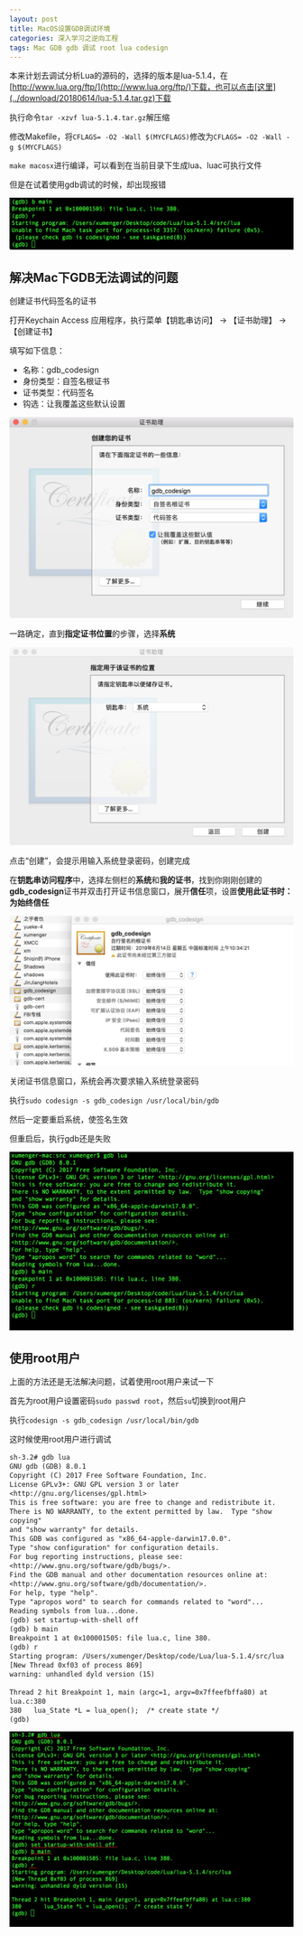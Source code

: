 ```yaml
---
layout: post
title: MacOS设置GDB调试环境
categories: 深入学习之逆向工程
tags: Mac GDB gdb 调试 root lua codesign
---
```


本来计划去调试分析Lua的源码的，选择的版本是lua-5.1.4，在[http://www.lua.org/ftp/](http://www.lua.org/ftp/)下载，也可以点击[这里](../download/20180614/lua-5.1.4.tar.gz)下载

执行命令`tar -xzvf lua-5.1.4.tar.gz`解压缩

修改Makefile，将`CFLAGS= -O2 -Wall $(MYCFLAGS)`修改为`CFLAGS= -O2 -Wall -g $(MYCFLAGS)`

`make macosx`进行编译，可以看到在当前目录下生成lua、luac可执行文件

但是在试着使用gdb调试的时候，却出现报错

![](../media/image/2018-06-14/01.png)

## 解决Mac下GDB无法调试的问题

创建证书代码签名的证书

打开Keychain Access 应用程序，执行菜单【钥匙串访问】 -> 【证书助理】 -> 【创建证书】

填写如下信息：

* 名称：gdb_codesign
* 身份类型：自签名根证书
* 证书类型：代码签名
* 钩选：让我覆盖这些默认设置

![](../media/image/2018-06-14/02.png)

一路确定，直到**指定证书位置**的步骤，选择**系统**

![](../media/image/2018-06-14/03.png)

点击“创建”，会提示用输入系统登录密码，创建完成

在**钥匙串访问程序**中，选择左侧栏的**系统**和**我的证书**，找到你刚刚创建的**gdb_codesign**证书并双击打开证书信息窗口，展开**信任**项，设置**使用此证书时：**为**始终信任**

![](../media/image/2018-06-14/04.png)

关闭证书信息窗口，系统会再次要求输入系统登录密码

执行`sudo codesign -s gdb_codesign /usr/local/bin/gdb`

然后一定要重启系统，使签名生效

但重启后，执行gdb还是失败

![](../media/image/2018-06-14/05.png)

## 使用root用户

上面的方法还是无法解决问题，试着使用root用户来试一下

首先为root用户设置密码`sudo passwd root`，然后`su`切换到root用户

执行`codesign -s gdb_codesign /usr/local/bin/gdb`

这时候使用root用户进行调试

```
sh-3.2# gdb lua
GNU gdb (GDB) 8.0.1
Copyright (C) 2017 Free Software Foundation, Inc.
License GPLv3+: GNU GPL version 3 or later <http://gnu.org/licenses/gpl.html>
This is free software: you are free to change and redistribute it.
There is NO WARRANTY, to the extent permitted by law.  Type "show copying"
and "show warranty" for details.
This GDB was configured as "x86_64-apple-darwin17.0.0".
Type "show configuration" for configuration details.
For bug reporting instructions, please see:
<http://www.gnu.org/software/gdb/bugs/>.
Find the GDB manual and other documentation resources online at:
<http://www.gnu.org/software/gdb/documentation/>.
For help, type "help".
Type "apropos word" to search for commands related to "word"...
Reading symbols from lua...done.
(gdb) set startup-with-shell off
(gdb) b main
Breakpoint 1 at 0x100001505: file lua.c, line 380.
(gdb) r
Starting program: /Users/xumenger/Desktop/code/Lua/lua-5.1.4/src/lua 
[New Thread 0xf03 of process 869]
warning: unhandled dyld version (15)

Thread 2 hit Breakpoint 1, main (argc=1, argv=0x7ffeefbffa80) at lua.c:380
380	  lua_State *L = lua_open();  /* create state */
(gdb) 
```

![](../media/image/2018-06-14/06.png)
